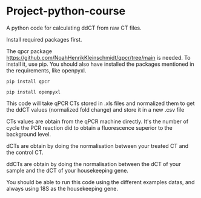 # Project-python-course

A python code for calculating ddCT from raw CT files.

Install required packages first.

The qpcr package https://github.com/NoahHenrikKleinschmidt/qpcr/tree/main is needed. To install it, use pip. You should also have installed the packages mentioned in the requirements, like openpyxl.
```
pip install qpcr
```
```
pip install openpyxl
```

This code will take qPCR CTs stored in .xls files and normalized them to get the ddCT values (normalized fold change) and store it in a new .csv file


CTs values are obtain from the qPCR machine directly. It's the number of cycle the PCR reaction did to obtain a fluorescence superior to the background level.

dCTs are obtain by doing the normalisation between your treated CT and the control CT.

ddCTs are obtain by doing the normalisation between the dCT of your sample and the dCT of your housekeeping gene.


You should be able to run this code using the different examples datas, and always using 18S as the housekeeping gene.
